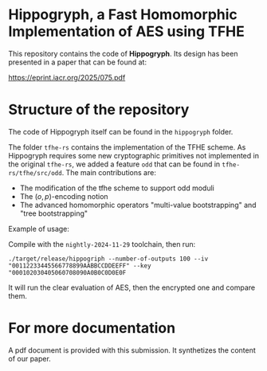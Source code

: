 # Hippogryph, a Fast Homomorphic Implementation of AES using TFHE

This repository contains the code of **Hippogryph**. Its design has been presented in a paper that can be found at:

https://eprint.iacr.org/2025/075.pdf



# Structure of the repository


The code of Hippogryph itself can be found in the `hippogryph` folder.


The folder `tfhe-rs` contains the implementation of the TFHE scheme. As Hippogryph requires some new cryptographic primitives not implemented in the original `tfhe-rs`, we added a feature `odd` that can be found in `tfhe-rs/tfhe/src/odd`. The main contributions are:

- The modification of the tfhe scheme to support odd moduli
- The $(o, p)$-encoding notion
- The advanced homomorphic operators "multi-value bootstrapping" and "tree bootstrapping"

Example of usage:

Compile with the `nightly-2024-11-29` toolchain, then run:

```
./target/release/hippogriph --number-of-outputs 100 --iv "00112233445566778899AABBCCDDEEFF" --key "000102030405060708090A0B0C0D0E0F
```

It will run the clear evaluation of AES, then the encrypted one and compare them.

# For more documentation

A pdf document is provided with this submission. It synthetizes the content of our paper.